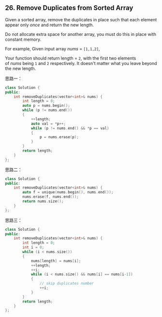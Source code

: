 ## 26. Remove Duplicates from Sorted Array

Given a sorted array, remove the duplicates in place such that each element appear only *once* and return the new length.

Do not allocate extra space for another array, you must do this in place with constant memory.

For example,
Given input array *nums* = `[1,1,2]`,

Your function should return length = `2`, with the first two elements of *nums* being `1` and `2` respectively. It doesn't matter what you leave beyond the new length.

思路一：

```c++
class Solution {
public:
	int removeDuplicates(vector<int>& nums) {
		int length = 0;
		auto p = nums.begin();
		while (p != nums.end())
		{
			++length;
			auto val = *p++;
			while (p != nums.end() && *p == val)
			{
				p = nums.erase(p);
			}
		}
		return length;
	}
};
```

思路二：

```c++
class Solution {
public:
	int removeDuplicates(vector<int>& nums) {
		auto f = unique(nums.begin(), nums.end());
		nums.erase(f, nums.end());
		return nums.size();
	}
};
```

思路三：

```c++
class Solution {
public:
	int removeDuplicates(vector<int>& nums) {
		int length = 0;
		int i = 0;
		while (i < nums.size())
		{
			nums[length] = nums[i];
			++length;
			++i;
			while (i < nums.size() && nums[i] == nums[i-1])
			{
				// skip duplicates number
				++i;
			}
		}
		return length;
	}
};
```


